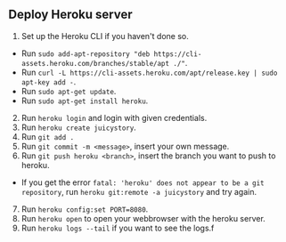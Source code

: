 ## Deploy Heroku server
1. Set up the Heroku CLI if you haven't done so.
  * Run `sudo add-apt-repository "deb https://cli-assets.heroku.com/branches/stable/apt ./"`.
  * Run `curl -L https://cli-assets.heroku.com/apt/release.key | sudo apt-key add -`.
  * Run `sudo apt-get update`.
  * Run `sudo apt-get install heroku`.
2. Run `heroku login` and login with given credentials.
3. Run `heroku create juicystory`.
4. Run `git add .`
5. Run `git commit -m <message>`, insert your own message.
6. Run `git push heroku <branch>`, insert the branch you want to push to heroku.
  * If you get the error `fatal: 'heroku' does not appear to be a git repository`, run `heroku git:remote -a juicystory` and try again.
7. Run `heroku config:set PORT=8080`.
8. Run `heroku open` to open your webbrowser with the heroku server.
9. Run `heroku logs --tail` if you want to see the logs.f
